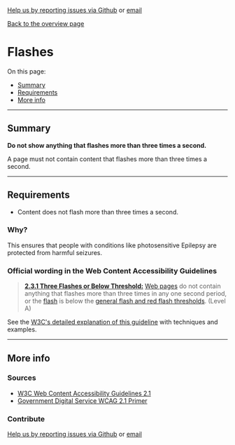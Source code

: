 [Help us by reporting issues via Github](https://github.com/theappbusiness/accessibility-guidelines) or [email](mailto:jeanfrancois@theappbusiness.com)

[Back to the overview page](./../README.md)

# Flashes

On this page:
* [Summary](#summary)
* [Requirements](#requirements)
* [More info](#more-info)

---

## Summary

**Do not show anything that flashes more than three times a second.**

A page must not contain content that flashes more than three times a second.

---

## Requirements

* Content does not flash more than three times a second.

### Why?

This ensures that people with conditions like photosensitive Epilepsy are protected from harmful seizures.

### Official wording in the Web Content Accessibility Guidelines

> [**2.3.1 Three Flashes or Below Threshold:**](https://www.w3.org/TR/UNDERSTANDING-WCAG20/seizure-does-not-violate.html) [Web pages](https://www.w3.org/TR/UNDERSTANDING-WCAG20/seizure-does-not-violate.html#webpagedef) do not contain anything that flashes more than three times in any one second period, or the [flash](https://www.w3.org/TR/UNDERSTANDING-WCAG20/seizure-does-not-violate.html#flash-def) is below the [general flash and red flash thresholds](https://www.w3.org/TR/UNDERSTANDING-WCAG20/seizure-does-not-violate.html#general-thresholddef). (Level A)

See the [W3C's detailed explanation of this guideline](https://www.w3.org/TR/UNDERSTANDING-WCAG20/seizure-does-not-violate.html) with techniques and examples.

---

## More info

### Sources

* [W3C Web Content Accessibility Guidelines 2.1](https://www.w3.org/TR/WCAG21/)
* [Government Digital Service WCAG 2.1 Primer](https://alphagov.github.io/wcag-primer/)

### Contribute

[Help us by reporting issues via Github](https://github.com/theappbusiness/accessibility-guidelines) or [email](mailto:jeanfrancois@theappbusiness.com)